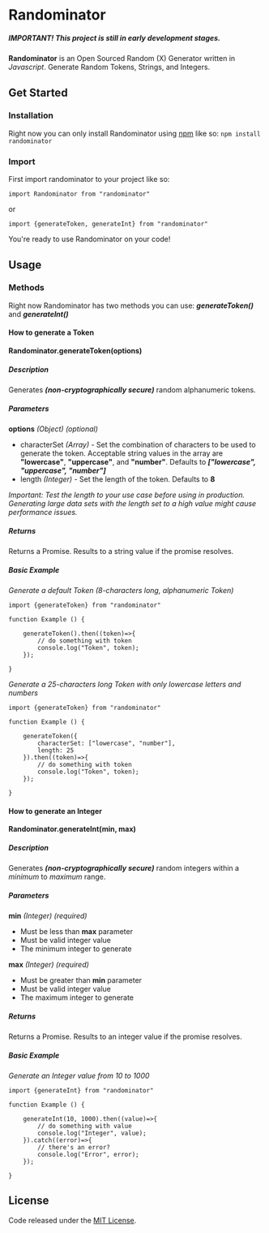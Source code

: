

# Randominator

##### *IMPORTANT!* This project is still in early development stages.

**Randominator** is an Open Sourced Random (X) Generator written in *Javascript*. Generate Random Tokens, Strings, and Integers.


## Get Started

### Installation

Right now you can only install Randominator using [npm](https://www.npmjs.com/) like so: `npm install randominator`

### Import

First import randominator to your project like so:

```
import Randominator from "randominator"
```
or
```
import {generateToken, generateInt} from "randominator"
```

You're ready to use Randominator on your code!


## Usage

### Methods

Right now Randominator has two methods you can use: ***generateToken()*** and ***generateInt()***

#### How to generate a Token

**Randominator.generateToken(options)**

##### Description

Generates ***(non-cryptographically secure)*** random alphanumeric tokens.

##### Parameters
**options** *(Object)* *(optional)*
 - characterSet *(Array)* - Set the combination of characters to be used to generate the token. Acceptable string values in the array are **"lowercase"**, **"uppercase"**, and **"number"**. Defaults to ***["lowercase", "uppercase", "number"]***
 - length *(Integer)* - Set the length of the token. Defaults to **8**

*Important: Test the length to your use case before using in production. Generating large data sets with the length set to a high value might cause performance issues.*

##### Returns
Returns a Promise. Results to a string value if the promise resolves.

##### Basic Example

*Generate a default Token (8-characters long, alphanumeric Token)*
```
import {generateToken} from "randominator"

function Example () {

	generateToken().then((token)=>{
		// do something with token
		console.log("Token", token);
	});

}

```

*Generate a 25-characters long Token with only lowercase letters and numbers*
```
import {generateToken} from "randominator"

function Example () {

	generateToken({
		characterSet: ["lowercase", "number"],
		length: 25
	}).then((token)=>{
		// do something with token
		console.log("Token", token);
	});

}

```

#### How to generate an Integer

**Randominator.generateInt(min, max)** 

##### Description

Generates ***(non-cryptographically secure)*** random integers within a *minimum* to *maximum* range.

##### Parameters
**min** *(Integer)* *(required)*
 - Must be less than  **max** parameter
 - Must be valid integer value
 - The minimum integer to generate

**max** *(Integer)* *(required)*
 - Must be greater than  **min** parameter
 - Must be valid integer value
 - The maximum integer to generate

##### Returns
Returns a Promise. Results to an integer value if the promise resolves.

##### Basic Example
*Generate an Integer value from 10 to 1000*
```
import {generateInt} from "randominator"

function Example () {

	generateInt(10, 1000).then((value)=>{
		// do something with value
		console.log("Integer", value);
	}).catch((error)=>{
		// there's an error?
		console.log("Error", error);
	});

}
```


## License

Code released under the [MIT License](https://github.com/joananespina/randominator/blob/master/LICENSE).
